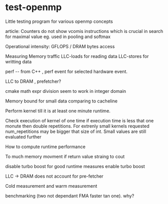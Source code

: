 # test-openmp
Little testing program for various openmp concepts






article:
Counters do not show vcomis instructions which is crucial in search for maximal value eg. used in pooling and softmax


Operational intensity:
GFLOPS / DRAM bytes access

Measuring Memory traffic
LLC-loads for reading data
LLC-stores for writting data

perf -- from C++ , perf event for selected hardware event.

LLC to DRAM , prefetcher?

cmake math expr division seem to work in integer domain

Memory bound for small data comparing to cacheline


Perform kernel till it is at least one minute runtime.

Check execution of kernel of one time if execution time is less that one monute then
double repetitions. For extrenly small kernels requested num_repetitions may be bigger
that size of int. Small values are still evaluated further

How to compute runtime performance

To much memory movment if return value straing to cout

disable turbo boost for good runtime measures
enable turbo boost

LLC -> DRAM does not account for pre-fetcher

Cold measurement and warm measurement

benchmarking (two not dependant FMA faster tan one). why?
